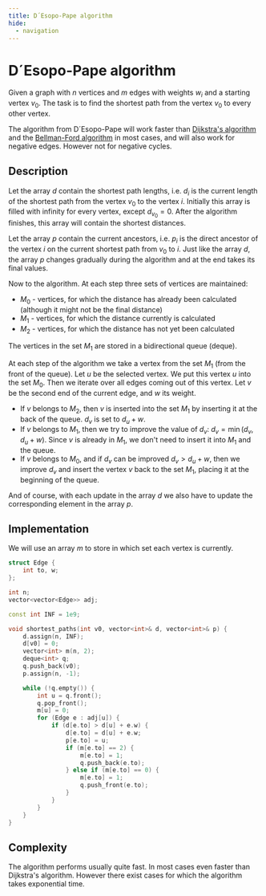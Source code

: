 ```yaml
---
title: D´Esopo-Pape algorithm
hide:
  - navigation
---
```

# D´Esopo-Pape algorithm

Given a graph with $n$ vertices and $m$ edges with weights $w_i$ and a starting vertex $v_0$.
The task is to find the shortest path from the vertex $v_0$ to every other vertex.

The algorithm from D´Esopo-Pape will work faster than [Dijkstra's algorithm](dijkstra.md) and the [Bellman-Ford algorithm](bellman_ford.md) in most cases, and will also work for negative edges.
However not for negative cycles.

## Description

Let the array $d$ contain the shortest path lengths, i.e. $d_i$ is the current length of the shortest path from the vertex $v_0$ to the vertex $i$.
Initially this array is filled with infinity for every vertex, except $d_{v_0} = 0$.
After the algorithm finishes, this array will contain the shortest distances.

Let the array $p$ contain the current ancestors, i.e. $p_i$ is the direct ancestor of the vertex $i$ on the current shortest path from $v_0$ to $i$.
Just like the array $d$, the array $p$ changes gradually during the algorithm and at the end takes its final values.

Now to the algorithm.
At each step three sets of vertices are maintained:

- $M_0$ - vertices, for which the distance has already been calculated (although it might not be the final distance)
- $M_1$ - vertices, for which the distance currently is calculated
- $M_2$ - vertices, for which the distance has not yet been calculated

The vertices in the set $M_1$ are stored in a bidirectional queue (deque).

At each step of the algorithm we take a vertex from the set $M_1$ (from the front of the queue).
Let $u$ be the selected vertex.
We put this vertex $u$ into the set $M_0$.
Then we iterate over all edges coming out of this vertex.
Let $v$ be the second end of the current edge, and $w$ its weight.

- If $v$ belongs to $M_2$, then $v$ is inserted into the set $M_1$ by inserting it at the back of the queue.
$d_v$ is set to $d_u + w$.
- If $v$ belongs to $M_1$, then we try to improve the value of $d_v$: $d_v = \min(d_v, d_u + w)$.
Since $v$ is already in $M_1$, we don't need to insert it into $M_1$ and the queue.
- If $v$ belongs to $M_0$, and if $d_v$ can be improved $d_v > d_u + w$, then we improve $d_v$ and insert the vertex $v$ back to the set $M_1$, placing it at the beginning of the queue.

And of course, with each update in the array $d$ we also have to update the corresponding element in the array $p$.

## Implementation

We will use an array $m$ to store in which set each vertex is currently.

```{.cpp file=desopo_pape}
struct Edge {
    int to, w;
};

int n;
vector<vector<Edge>> adj;

const int INF = 1e9;

void shortest_paths(int v0, vector<int>& d, vector<int>& p) {
    d.assign(n, INF);
    d[v0] = 0;
    vector<int> m(n, 2);
    deque<int> q;
    q.push_back(v0);
    p.assign(n, -1);

    while (!q.empty()) {
        int u = q.front();
        q.pop_front();
        m[u] = 0;
        for (Edge e : adj[u]) {
            if (d[e.to] > d[u] + e.w) {
                d[e.to] = d[u] + e.w;
                p[e.to] = u;
                if (m[e.to] == 2) {
                    m[e.to] = 1;
                    q.push_back(e.to);
                } else if (m[e.to] == 0) {
                    m[e.to] = 1;
                    q.push_front(e.to);
                }
            }
        }
    }
}
```

## Complexity

The algorithm performs usually quite fast.
In most cases even faster than Dijkstra's algorithm.
However there exist cases for which the algorithm takes exponential time.
